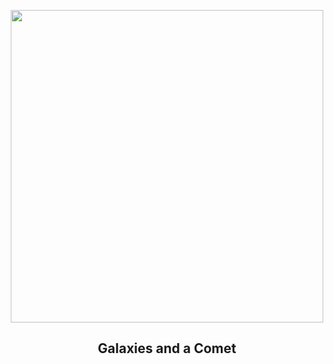 
<p align="center"><img src="https://apod.nasa.gov/apod/image/2310/C2023H2LemmonGalaxies1024.jpg" width="500" height="500"></p>
<h2 align="center"> Galaxies and a Comet </h2>
